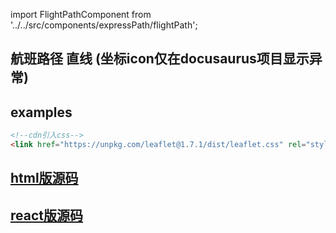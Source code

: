 import FlightPathComponent from '../../src/components/expressPath/flightPath';

## 航班路径 直线 (坐标icon仅在docusaurus项目显示异常)

## examples
```html
<!--cdn引入css-->
<link href="https://unpkg.com/leaflet@1.7.1/dist/leaflet.css" rel="stylesheet"/>
```

<FlightPathComponent/>

## [html版源码](https://github.com/z9956/Notes/blob/main/src/utils/航班路径_直线.html)
## [react版源码](https://github.com/z9956/Notes/blob/main/src/components/expressPath/flightPath.tsx)
